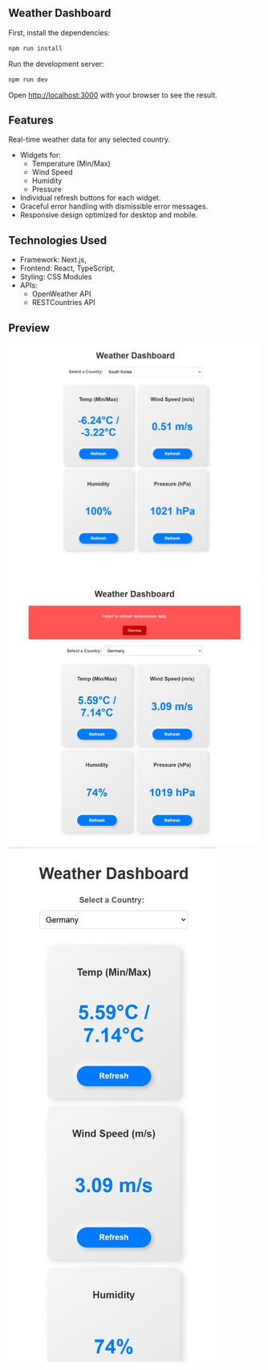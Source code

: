 ## Weather Dashboard

First, install the dependencies:

```bash
npm run install
```

Run the development server:

```bash
npm run dev
```

Open [http://localhost:3000](http://localhost:3000) with your browser to see the result.

## Features

Real-time weather data for any selected country.

- Widgets for:
   - Temperature (Min/Max)
   - Wind Speed
   - Humidity
   - Pressure
- Individual refresh buttons for each widget.
- Graceful error handling with dismissible error messages.
- Responsive design optimized for desktop and mobile.

## Technologies Used

- Framework: Next.js,
- Frontend: React, TypeScript,
- Styling: CSS Modules
- APIs:
  - OpenWeather API
  - RESTCountries API

## Preview
![Weather Dashboard Screenshot](./screenshots/screen_1.jpg)
![Weather Dashboard Screenshot](./screenshots/errors_2.jpg)
![Weather Dashboard Screenshot](./screenshots/mobile.jpg)

